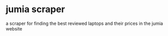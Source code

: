 # jumia scraper
 a scraper for finding the best reviewed laptops and their prices in the jumia website
